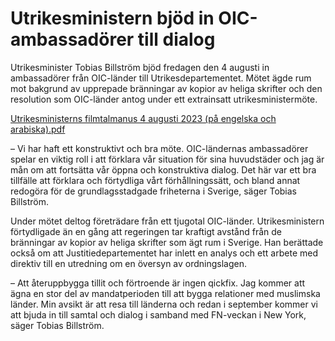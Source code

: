 # Utrikesministern bjöd in OIC-ambassadörer till dialog

Utrikesminister Tobias Billström bjöd fredagen den 4 augusti in ambassadörer från OIC\-länder till Utrikesdepartementet. Mötet ägde rum mot bakgrund av upprepade bränningar av kopior av heliga skrifter och den resolution som OIC\-länder antog under ett extrainsatt utrikesministermöte.


[Utrikesministerns filmtalmanus 4 augusti 2023 (på engelska och arabiska).pdf](/contentassets/bc0ba8780ee043e0beb37daad57ca1eb/utrikesministerns-filmtalmanus-4-augusti-2023-pa-engelska-och-arabiska.pdf "Utrikesministerns filmtalmanus 4 augusti 2023 (på engelska och arabiska).pdf")

– Vi har haft ett konstruktivt och bra möte. OIC\-ländernas ambassadörer spelar en viktig roll i att förklara vår situation för sina huvudstäder och jag är mån om att fortsätta vår öppna och konstruktiva dialog. Det här var ett bra tillfälle att förklara och förtydliga vårt förhållningssätt, och bland annat redogöra för de grundlagsstadgade friheterna i Sverige, säger Tobias Billström.

Under mötet deltog företrädare från ett tjugotal OIC\-länder. Utrikesministern förtydligade än en gång att regeringen tar kraftigt avstånd från de bränningar av kopior av heliga skrifter som ägt rum i Sverige. Han berättade också om att Justitiedepartementet har inlett en analys och ett arbete med direktiv till en utredning om en översyn av ordningslagen.

– Att återuppbygga tillit och förtroende är ingen qickfix. Jag kommer att ägna en stor del av mandatperioden till att bygga relationer med muslimska länder. Min avsikt är att resa till länderna och redan i september kommer vi att bjuda in till samtal och dialog i samband med FN\-veckan i New York, säger Tobias Billström.
